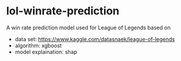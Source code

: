 # lol-winrate-prediction
A win rate prediction model used for League of Legends based on
* data set: https://www.kaggle.com/datasnaek/league-of-legends
* algorithm: xgboost
* model explaination: shap
